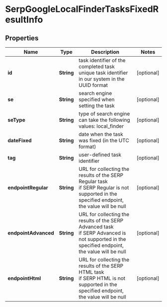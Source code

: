 # SerpGoogleLocalFinderTasksFixedResultInfo


## Properties

| Name | Type | Description | Notes |
|------------ | ------------- | ------------- | -------------|
**id** | **String** | task identifier of the completed task<br>unique task identifier in our system in the UUID format |[optional]|
**se** | **String** | search engine specified when setting the task |[optional]|
**seType** | **String** | type of search engine<br>can take the following values: local_finder |[optional]|
**dateFixed** | **String** | date when the task was fixed (in the UTC format) |[optional]|
**tag** | **String** | user-defined task identifier |[optional]|
**endpointRegular** | **String** | URL for collecting the results of the SERP Regular task<br>if SERP Regular is not supported in the specified endpoint, the value will be null |[optional]|
**endpointAdvanced** | **String** | URL for collecting the results of the SERP Advanced task<br>if SERP Advanced is not supported in the specified endpoint, the value will be null |[optional]|
**endpointHtml** | **String** | URL for collecting the results of the SERP HTML task<br>if SERP HTML is not supported in the specified endpoint, the value will be null |[optional]|